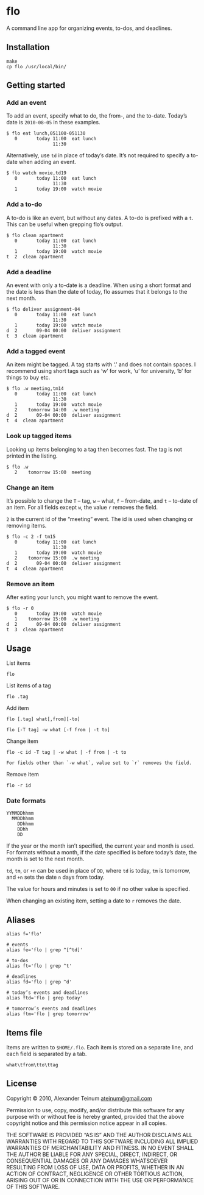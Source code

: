 # flo

A command line app for organizing events, to-dos, and deadlines.

## Installation

    make
    cp flo /usr/local/bin/

## Getting started

### Add an event

To add an event, specify what to do, the from-, and the to-date. Today’s date
is `2010-08-05` in these examples.

    $ flo eat lunch,051100-051130
       0       today 11:00  eat lunch
                     11:30

Alternatively, use `td` in place of today’s date. It’s not required to specify
a to-date when adding an event.

    $ flo watch movie,td19
       0       today 11:00  eat lunch
                     11:30
       1       today 19:00  watch movie

### Add a to-do

A to-do is like an event, but without any dates. A to-do is prefixed with a `t`.
This can be useful when grepping flo’s output.

    $ flo clean apartment
       0       today 11:00  eat lunch
                     11:30
       1       today 19:00  watch movie
    t  2  clean apartment

### Add a deadline

An event with only a to-date is a deadline. When using a short format and the
date is less than the date of today, flo assumes that it belongs to the next
month.

    $ flo deliver assignment-04
       0       today 11:00  eat lunch
                     11:30
       1       today 19:00  watch movie
    d  2       09-04 00:00  deliver assignment
    t  3  clean apartment

### Add a tagged event

An item might be tagged. A tag starts with ‘.’ and does not contain spaces.
I recommend using short tags such as ‘w’ for work, ‘u’ for university, ‘b’ for
things to buy etc.

    $ flo .w meeting,tm14
       0       today 11:00  eat lunch
                     11:30
       1       today 19:00  watch movie
       2    tomorrow 14:00  .w meeting
    d  2       09-04 00:00  deliver assignment
    t  4  clean apartment

### Look up tagged items

Looking up items belonging to a tag then becomes fast. The tag is not printed
in the listing.

    $ flo .w
       2    tomorrow 15:00  meeting

### Change an item

It’s possible to change the `T` – tag, `w` – what, `f` – from-date, and `t` –
to-date of an item. For all fields except `w`, the value  `r` removes the
field.

`2` is the current id of the “meeting” event. The id is used when changing or
removing items.

    $ flo -c 2 -f tm15
       0       today 11:00  eat lunch
                     11:30
       1       today 19:00  watch movie
       2    tomorrow 15:00  .w meeting
    d  2       09-04 00:00  deliver assignment
    t  4  clean apartment

### Remove an item

After eating your lunch, you might want to remove the event.

    $ flo -r 0
       0       today 19:00  watch movie
       1    tomorrow 15:00  .w meeting
    d  2       09-04 00:00  deliver assignment
    t  3  clean apartment

## Usage

List items

    flo

List items of a tag

    flo .tag

Add item

    flo [.tag] what[,from][-to]

    flo [-T tag] -w what [-f from | -t to]

Change item

    flo -c id -T tag | -w what | -f from | -t to

    For fields other than `-w what`, value set to `r` removes the field.

Remove item

    flo -r id

### Date formats

    YYMMDDhhmm
      MMDDhhmm
        DDhhmm
        DDhh
        DD

If the year or the month isn’t specified, the current year and month is used.
For formats without a month, if the date specified is before today’s date, the
month is set to the next month.

`td`, `tm`, or `+n` can be used in place of `DD`, where `td` is today, `tm` is
tomorrow, and `+n` sets the date `n` days from today.

The value for hours and minutes is set to `00` if no other value is specified.

When changing an existing item, setting a date to `r` removes the date.

## Aliases

    alias f='flo'

    # events
    alias fe='flo | grep ^[^td]' 

    # to-dos
    alias ft='flo | grep ^t' 

    # deadlines
    alias fd='flo | grep ^d' 

    # today’s events and deadlines
    alias ftd='flo | grep today' 

    # tomorrow’s events and deadlines
    alias ftm='flo | grep tomorrow' 

## Items file

Items are written to `$HOME/.flo`. Each item is stored on a separate line, and
each field is separated by a tab.

    what\tfrom\tto\ttag

## License

Copyright © 2010, Alexander Teinum <ateinum@gmail.com>

Permission to use, copy, modify, and/or distribute this software for any purpose
with or without fee is hereby granted, provided that the above copyright notice
and this permission notice appear in all copies.

THE SOFTWARE IS PROVIDED “AS IS” AND THE AUTHOR DISCLAIMS ALL WARRANTIES WITH
REGARD TO THIS SOFTWARE INCLUDING ALL IMPLIED WARRANTIES OF MERCHANTABILITY AND
FITNESS. IN NO EVENT SHALL THE AUTHOR BE LIABLE FOR ANY SPECIAL, DIRECT,
INDIRECT, OR CONSEQUENTIAL DAMAGES OR ANY DAMAGES WHATSOEVER RESULTING FROM LOSS
OF USE, DATA OR PROFITS, WHETHER IN AN ACTION OF CONTRACT, NEGLIGENCE OR OTHER
TORTIOUS ACTION, ARISING OUT OF OR IN CONNECTION WITH THE USE OR PERFORMANCE OF
THIS SOFTWARE.
